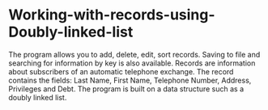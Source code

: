 # Working-with-records-using-Doubly-linked-list
The program allows you to add, delete, edit, sort records. Saving to file and searching for information by key is also available. Records are information about subscribers of an automatic telephone exchange. The record contains the fields: Last Name, First Name, Telephone Number, Address, Privileges and Debt. The program is built on a data structure such as a doubly linked list.
